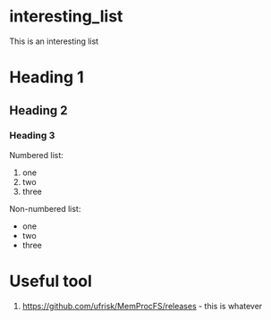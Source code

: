 # interesting_list
This is an interesting list

# Heading 1

## Heading 2

### Heading 3

Numbered list:
1. one
2. two
3. three

Non-numbered list:
- one
- two
- three

# Useful tool
1. https://github.com/ufrisk/MemProcFS/releases - this is whatever

